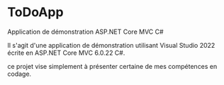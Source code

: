 # ToDoApp

Application de démonstration ASP.NET Core MVC C#

Il s'agit d'une application de démonstration utilisant Visual Studio 2022 écrite en ASP.NET Core MVC 6.0.22 C#.

ce projet vise simplement à présenter certaine de mes compétences en codage.
